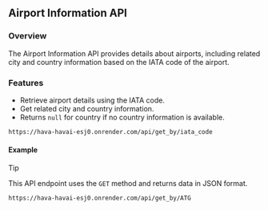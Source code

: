 ## Airport Information API

### Overview

The Airport Information API provides details about airports, including related city and country information based on the IATA code of the airport.

### Features

- Retrieve airport details using the IATA code.
- Get related city and country information.
- Returns `null` for country if no country information is available.

```markdown
https://hava-havai-esj0.onrender.com/api/get_by/iata_code
```
#### Example
> [!TIP]
> This API endpoint uses the `GET` method and returns data in JSON format.
```markdown
https://hava-havai-esj0.onrender.com/api/get_by/ATG
